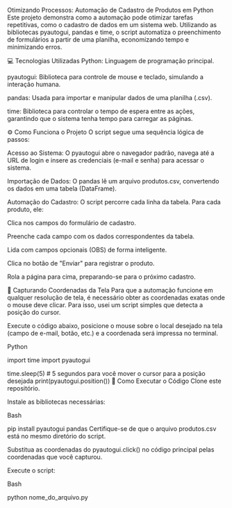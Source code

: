 Otimizando Processos: Automação de Cadastro de Produtos em Python
Este projeto demonstra como a automação pode otimizar tarefas repetitivas, como o cadastro de dados em um sistema web. Utilizando as bibliotecas pyautogui, pandas e time, o script automatiza o preenchimento de formulários a partir de uma planilha, economizando tempo e minimizando erros.

💻 Tecnologias Utilizadas
Python: Linguagem de programação principal.

pyautogui: Biblioteca para controle de mouse e teclado, simulando a interação humana.

pandas: Usada para importar e manipular dados de uma planilha (.csv).

time: Biblioteca para controlar o tempo de espera entre as ações, garantindo que o sistema tenha tempo para carregar as páginas.

⚙️ Como Funciona o Projeto
O script segue uma sequência lógica de passos:

Acesso ao Sistema: O pyautogui abre o navegador padrão, navega até a URL de login e insere as credenciais (e-mail e senha) para acessar o sistema.

Importação de Dados: O pandas lê um arquivo produtos.csv, convertendo os dados em uma tabela (DataFrame).

Automação do Cadastro: O script percorre cada linha da tabela. Para cada produto, ele:

Clica nos campos do formulário de cadastro.

Preenche cada campo com os dados correspondentes da tabela.

Lida com campos opcionais (OBS) de forma inteligente.

Clica no botão de "Enviar" para registrar o produto.

Rola a página para cima, preparando-se para o próximo cadastro.

🔧 Capturando Coordenadas da Tela
Para que a automação funcione em qualquer resolução de tela, é necessário obter as coordenadas exatas onde o mouse deve clicar. Para isso, usei um script simples que detecta a posição do cursor.

Execute o código abaixo, posicione o mouse sobre o local desejado na tela (campo de e-mail, botão, etc.) e a coordenada será impressa no terminal.

Python

import time
import pyautogui

time.sleep(5) # 5 segundos para você mover o cursor para a posição desejada
print(pyautogui.position())
🚀 Como Executar o Código
Clone este repositório.

Instale as bibliotecas necessárias:

Bash

pip install pyautogui pandas
Certifique-se de que o arquivo produtos.csv está no mesmo diretório do script.

Substitua as coordenadas do pyautogui.click() no código principal pelas coordenadas que você capturou.

Execute o script:

Bash

python nome_do_arquivo.py
